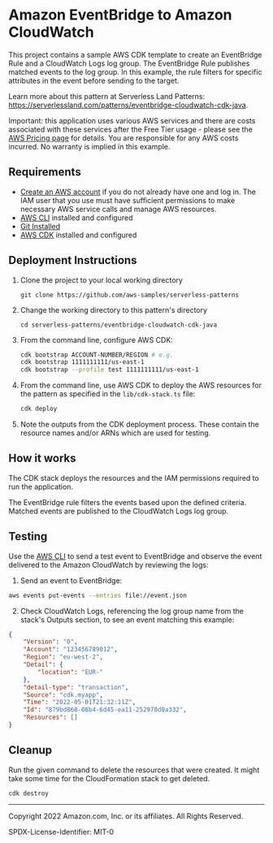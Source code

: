 # Amazon EventBridge to Amazon CloudWatch

This project contains a sample AWS CDK template to create an EventBridge Rule and a CloudWatch Logs log group. The EventBridge Rule publishes matched events to the log group. In this example, the rule filters for specific attributes in the event before sending to the target.

Learn more about this pattern at Serverless Land Patterns: https://serverlessland.com/patterns/eventbridge-cloudwatch-cdk-java.

Important: this application uses various AWS services and there are costs associated with these services after the Free Tier usage - please see the [AWS Pricing page](https://aws.amazon.com/pricing/) for details. You are responsible for any AWS costs incurred. No warranty is implied in this example.

## Requirements

- [Create an AWS account](https://portal.aws.amazon.com/gp/aws/developer/registration/index.html) if you do not already have one and log in. The IAM user that you use must have sufficient permissions to make necessary AWS service calls and manage AWS resources.
- [AWS CLI](https://docs.aws.amazon.com/cli/latest/userguide/install-cliv2.html) installed and configured
- [Git Installed](https://git-scm.com/book/en/v2/Getting-Started-Installing-Git)
- [AWS CDK](https://docs.aws.amazon.com/cdk/v2/guide/cli.html) installed and configured
  
## Deployment Instructions

1. Clone the project to your local working directory
    ```
    git clone https://github.com/aws-samples/serverless-patterns
    ```

2. Change the working directory to this pattern's directory
    ```
    cd serverless-patterns/eventbridge-cloudwatch-cdk-java
    ```

3. From the command line, configure AWS CDK:
   ```bash
   cdk bootstrap ACCOUNT-NUMBER/REGION # e.g.
   cdk bootstrap 1111111111/us-east-1
   cdk bootstrap --profile test 1111111111/us-east-1
   ```
4. From the command line, use AWS CDK to deploy the AWS resources for the pattern as specified in the `lib/cdk-stack.ts` file:
   ```bash
   cdk deploy
   ```
5. Note the outputs from the CDK deployment process. These contain the resource names and/or ARNs which are used for testing.

## How it works

The CDK stack deploys the resources and the IAM permissions required to run the application.

The EventBridge rule filters the events based upon the defined criteria. Matched events are published to the CloudWatch Logs log group.

## Testing

Use the [AWS CLI](https://aws.amazon.com/cli/) to send a test event to EventBridge and observe the event delivered to the Amazon CloudWatch by reviewing the logs:

1. Send an event to EventBridge:

```sh
aws events put-events --entries file://event.json
```

2. Check CloudWatch Logs, referencing the log group name from the stack's Outputs section, to see an event matching this example:
```json
{
    "Version": "0",
    "Account": "123456789012",
    "Region": "eu-west-2",
    "Detail": {
        "location": "EUR-"
    },
    "detail-type": "transaction",
    "Source": "cdk.myapp",
    "Time": "2022-05-01T21:32:11Z",
    "Id": "879bd868-08b4-6d45-ea11-252978d0a332",
    "Resources": []
}
```

## Cleanup

Run the given command to delete the resources that were created. It might take some time for the CloudFormation stack to get deleted.
```
cdk destroy
```

----
Copyright 2022 Amazon.com, Inc. or its affiliates. All Rights Reserved.

SPDX-License-Identifier: MIT-0
